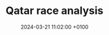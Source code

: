 ---
layout: single
title:  "Qatar race analysis"
date:   2024-03-21 11:02:00 +0100
categories: motogp 2024 qatar race
excerpt: ""
permalink: /analyses/qatar-race-analysis
header:
  overlay_image: /assets/images/marquez.png
  overlay_filter: 0.5 
classes: wide
---
